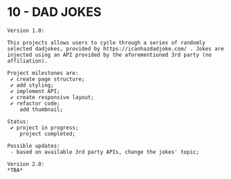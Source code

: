 # 10 - DAD JOKES

    Version 1.0:

    This projects allows users to cycle through a series of randomly selected dadjokes, provided by https://icanhazdadjoke.com/ . Jokes are injected using an API provided by the aforementioned 3rd party (no affiliation).

    Project milestones are:
     ✔ create page structure;
     ✔ add styling;
     ✔ implement API;
     ✔ create responsive layout;
     ✔ refactor code;
        add thumbnail;

    Status:
     ✔ project in progress;
        project completed;

    Possible updates:
     - based on available 3rd party APIs, change the jokes' topic;

    Version 2.0:
    *TBA*
